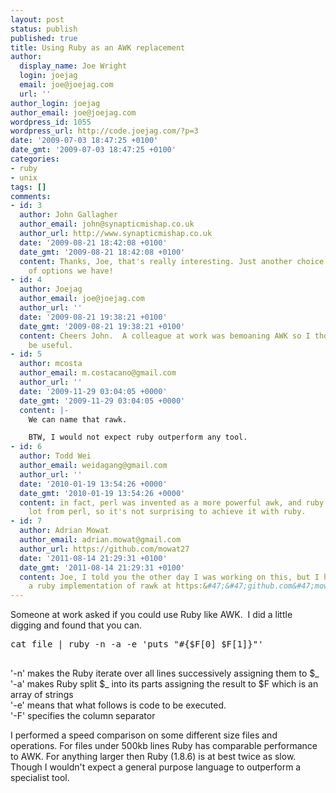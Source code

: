 ```yaml
---
layout: post
status: publish
published: true
title: Using Ruby as an AWK replacement
author:
  display_name: Joe Wright
  login: joejag
  email: joe@joejag.com
  url: ''
author_login: joejag
author_email: joe@joejag.com
wordpress_id: 1055
wordpress_url: http://code.joejag.com/?p=3
date: '2009-07-03 18:47:25 +0100'
date_gmt: '2009-07-03 18:47:25 +0100'
categories:
- ruby
- unix
tags: []
comments:
- id: 3
  author: John Gallagher
  author_email: john@synapticmishap.co.uk
  author_url: http://www.synapticmishap.co.uk
  date: '2009-08-21 18:42:08 +0100'
  date_gmt: '2009-08-21 18:42:08 +0100'
  content: Thanks, Joe, that's really interesting. Just another choice in the myriad
    of options we have!
- id: 4
  author: Joejag
  author_email: joe@joejag.com
  author_url: ''
  date: '2009-08-21 19:38:21 +0100'
  date_gmt: '2009-08-21 19:38:21 +0100'
  content: Cheers John.  A colleague at work was bemoaning AWK so I thought this would
    be useful.
- id: 5
  author: mcosta
  author_email: m.costacano@gmail.com
  author_url: ''
  date: '2009-11-29 03:04:05 +0000'
  date_gmt: '2009-11-29 03:04:05 +0000'
  content: |-
    We can name that rawk.

    BTW, I would not expect ruby outperform any tool.
- id: 6
  author: Todd Wei
  author_email: weidagang@gmail.com
  author_url: ''
  date: '2010-01-19 13:54:26 +0000'
  date_gmt: '2010-01-19 13:54:26 +0000'
  content: in fact, perl was invented as a more powerful awk, and ruby inherits a
    lot from perl, so it's not surprising to achieve it with ruby.
- id: 7
  author: Adrian Mowat
  author_email: adrian.mowat@gmail.com
  author_url: https://github.com/mowat27
  date: '2011-08-14 21:29:31 +0100'
  date_gmt: '2011-08-14 21:29:31 +0100'
  content: Joe, I told you the other day I was working on this, but I have published
    a ruby implementation of rawk at https:&#47;&#47;github.com&#47;mowat27&#47;rawk
---
```

<p>Someone at work asked if you could use Ruby like AWK.&nbsp; I did a little digging and found that you can.</p>
<pre class="sh_sh">
cat file | ruby -n -a -e 'puts "#{$F[0] $F[1]}"'<br />
</pre></p>
<p>'-n' makes the Ruby iterate over all lines successively assigning them to $_<br />
'-a' makes Ruby split $_ into its parts assigning the result to $F which is an array of strings<br />
'-e' means that what follows is code to be executed.<br />
'-F' specifies the column separator</p>
<p>
I performed a speed comparison on some different size files and operations.  For files under 500kb lines Ruby has comparable performance to AWK.  For anything larger then Ruby (1.8.6) is at best twice as slow.  Though I wouldn't expect a general purpose language to outperform a specialist tool.<br />
</p></p>

